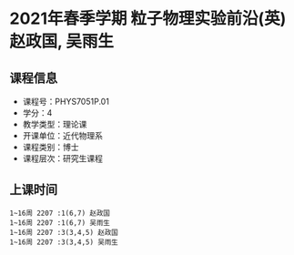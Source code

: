# 2021年春季学期 粒子物理实验前沿(英) 赵政国, 吴雨生






## 课程信息

- 课程号：PHYS7051P.01
- 学分：4
- 教学类型：理论课
- 开课单位：近代物理系
- 课程类别：博士
- 课程层次：研究生课程

## 上课时间

```
1~16周 2207 :1(6,7) 赵政国
1~16周 2207 :1(6,7) 吴雨生
1~16周 2207 :3(3,4,5) 赵政国
1~16周 2207 :3(3,4,5) 吴雨生
```

